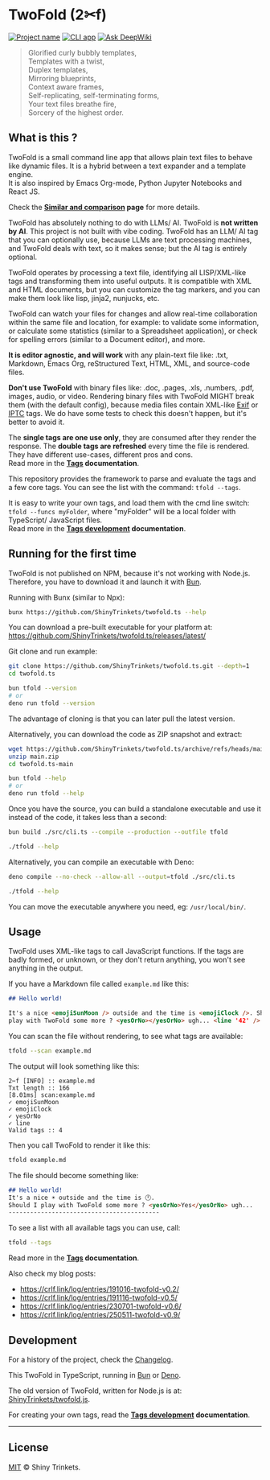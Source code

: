 # TwoFold (2✂︎f)

[![Project name][project-img]][project-url] [![CLI app][cli-img]](#)
[![Ask DeepWiki](https://deepwiki.com/badge.svg)](https://deepwiki.com/ShinyTrinkets/twofold.ts)

<!-- deno-fmt-ignore-start -->

> Glorified curly bubbly templates,<br/>
> Templates with a twist,<br/>
> Duplex templates,<br/>
> Mirroring blueprints,<br/>
> Context aware frames,<br/>
> Self-replicating, self-terminating forms,<br/>
> Your text files breathe fire,<br/>
> Sorcery of the highest order.

<!-- deno-fmt-ignore-end -->

## What is this ?

TwoFold is a small command line app that allows plain text files to behave like dynamic files. It is
a hybrid between a text expander and a template engine.<br/> It is also inspired by Emacs Org-mode,
Python Jupyter Notebooks and React JS.

Check the **[Similar and comparison](/docs/similar.md) page** for more details.

TwoFold has absolutely nothing to do with LLMs/ AI. TwoFold is **not written by AI**. This project
is not built with vibe coding. TwoFold has an LLM/ AI tag that you can optionally use, because LLMs
are text processing machines, and TwoFold deals with text, so it makes sense; but the AI tag is
entirely optional.

TwoFold operates by processing a text file, identifying all LISP/XML-like tags and transforming them
into useful outputs. It is compatible with XML and HTML documents, but you can customize the tag
markers, and you can make them look like lisp, jinja2, nunjucks, etc.

TwoFold can watch your files for changes and allow real-time collaboration within the same file and
location, for example: to validate some information, or calculate some statistics (similar to a
Spreadsheet application), or check for spelling errors (similar to a Document editor), and more.

**It is editor agnostic, and will work** with any plain-text file like: .txt, Markdown, Emacs Org,
reStructured Text, HTML, XML, and source-code files.

**Don't use TwoFold** with binary files like: .doc, .pages, .xls, .numbers, .pdf, images, audio, or
video. Rendering binary files with TwoFold MIGHT break them (with the default config), because media
files contain XML-like [Exif](https://en.wikipedia.org/wiki/Exif) or
[IPTC](https://en.wikipedia.org/wiki/IPTC_Information_Interchange_Model) tags. We do have some tests
to check this doesn't happen, but it's better to avoid it.

The **single tags are one use only**, they are consumed after they render the response. The **double
tags are refreshed** every time the file is rendered. They have different use-cases, different pros
and cons.<br/> Read more in the **[Tags](/docs/readme.md) documentation**.

This repository provides the framework to parse and evaluate the tags and a few core tags. You can
see the list with the command: `tfold --tags`.

It is easy to write your own tags, and load them with the cmd line switch: `tfold --funcs myFolder`,
where "myFolder" will be a local folder with TypeScript/ JavaScript files.<br/> Read more in the
**[Tags development](/docs/dev-tags.md) documentation**.

## Running for the first time

TwoFold is not published on NPM, because it's not working with Node.js. Therefore, you have to
download it and launch it with [Bun](https://bun.sh).

Running with Bunx (similar to Npx):

```sh
bunx https://github.com/ShinyTrinkets/twofold.ts --help
```

You can download a pre-built executable for your platform at:
https://github.com/ShinyTrinkets/twofold.ts/releases/latest/

Git clone and run example:

```sh
git clone https://github.com/ShinyTrinkets/twofold.ts.git --depth=1
cd twofold.ts

bun tfold --version
# or
deno run tfold --version
```

The advantage of cloning is that you can later pull the latest version.

Alternatively, you can download the code as ZIP snapshot and extract:

```sh
wget https://github.com/ShinyTrinkets/twofold.ts/archive/refs/heads/main.zip
unzip main.zip
cd twofold.ts-main

bun tfold --help
# or
deno run tfold --help
```

Once you have the source, you can build a standalone executable and use it instead of the code, it
takes less than a second:

```sh
bun build ./src/cli.ts --compile --production --outfile tfold

./tfold --help
```

Alternatively, you can compile an executable with Deno:

```sh
deno compile --no-check --allow-all --output=tfold ./src/cli.ts

./tfold --help
```

You can move the executable anywhere you need, eg: `/usr/local/bin/`.

## Usage

TwoFold uses XML-like tags to call JavaScript functions. If the tags are badly formed, or unknown,
or they don't return anything, you won't see anything in the output.

If you have a Markdown file called `example.md` like this:

<ignore>

<!-- deno-fmt-ignore-start -->

```md
## Hello world!

It's a nice <emojiSunMoon /> outside and the time is <emojiClock />. Should I
play with TwoFold some more ? <yesOrNo></yesOrNo> ugh... <line '42' />
```

<!-- deno-fmt-ignore-end -->

You can scan the file without rendering, to see what tags are available:

```sh
tfold --scan example.md
```

The output will look something like this:

```
2✂f [INFO] :: example.md
Txt length :: 166
[8.01ms] scan:example.md
✓ emojiSunMoon
✓ emojiClock
✓ yesOrNo
✓ line
Valid tags :: 4
```

Then you call TwoFold to render it like this:

```sh
tfold example.md
```

The file should become something like:

<!-- deno-fmt-ignore-start -->

```md
## Hello world!
It's a nice ☀️ outside and the time is 🕛.
Should I play with TwoFold some more ? <yesOrNo>Yes</yesOrNo> ugh...
------------------------------------------
```

<!-- deno-fmt-ignore-end -->

</ignore>

To see a list with all available tags you can use, call:

```sh
tfold --tags
```

Read more in the **[Tags](/docs/readme.md) documentation**.

Also check my blog posts:

- https://crlf.link/log/entries/191016-twofold-v0.2/
- https://crlf.link/log/entries/191116-twofold-v0.5/
- https://crlf.link/log/entries/230701-twofold-v0.6/
- https://crlf.link/log/entries/250511-twofold-v0.9/

## Development

For a history of the project, check the [Changelog](/docs/CHANGELOG.md).

This TwoFold in TypeScript, running in [Bun](https://bun.sh) or [Deno](https://deno.com).

The old version of TwoFold, written for Node.js is at:
[ShinyTrinkets/twofold.js](https://github.com/ShinyTrinkets/twofold.js).

For creating your own tags, read the **[Tags development](/docs/dev-tags.md) documentation**.

---

## License

[MIT](LICENSE) © Shiny Trinkets.

[cli-img]: https://badgen.net/static/❯_/CLI/101016
[project-img]: https://badgen.net/static/%E2%AD%90/Trinkets/4B0082
[project-url]: https://github.com/ShinyTrinkets
